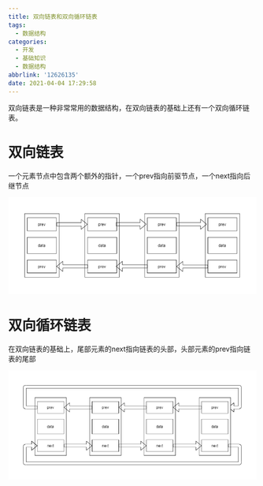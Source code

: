```yaml
---
title: 双向链表和双向循环链表
tags:
  - 数据结构
categories:
  - 开发
  - 基础知识
  - 数据结构
abbrlink: '12626135'
date: 2021-04-04 17:29:58
---
```



双向链表是一种非常常用的数据结构，在双向链表的基础上还有一个双向循环链表。



<!-- more -->



# 双向链表

一个元素节点中包含两个额外的指针，一个prev指向前驱节点，一个next指向后继节点

![双向链表](/images/双向链表.png)



# 双向循环链表

在双向链表的基础上，尾部元素的next指向链表的头部，头部元素的prev指向链表的尾部

![双向循环链表](/images/双向循环链表.png)